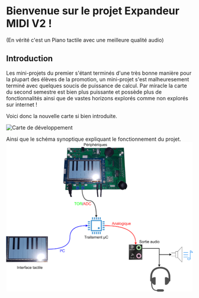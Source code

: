# Bienvenue sur le projet Expandeur MIDI V2 !
(En vérité c'est un Piano tactile avec une meilleure qualité audio)

## Introduction
Les mini-projets du premier s'étant terminés d'une très bonne manière pour la plupart des élèves de la promotion, un mini-projet s'est malheuresement terminé avec quelques soucis de puissance de calcul. Par miracle la carte du second semestre est bien plus puissante et possède plus de fonctionnalités ainsi que de vastes horizons explorés comme non explorés sur internet !

Voici donc la nouvelle carte si bien introduite.

<img src="Rapport/carte.png" alt="Carte de développement" width="500"/>

Ainsi que le schéma synoptique expliquant le fonctionnement du projet.
![Synoptique](Rapport/synoptique.png)